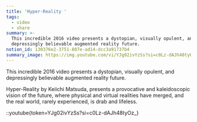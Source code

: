 ```yaml
---
title: 'Hyper-Reality '
tags:
  - video
  - share
summary: >-
  This incredible 2016 video presents a dystopian, visually opulent, and
  depressingly believable augmented reality future. 
notion_id: 130376e2-3751-807e-ad14-dcc3a91737b4
summary_image: https://img.youtube.com/vi/YJg02ivYzSs?si=c0Lz-dAJh48tyOz_/hqdefault.jpg
---
```

This incredible 2016 video presents a dystopian, visually opulent, and depressingly believable augmented reality future.

Hyper-Reality by Keiichi Matsuda, presents a provocative and kaleidoscopic vision of the future, where physical and virtual realities have merged, and the real world, rarely experienced, is drab and lifeless.

::youtube{token=YJg02ivYzSs?si=c0Lz-dAJh48tyOz_}
